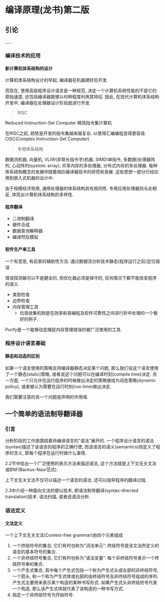 # 编译原理(龙书)第二版

## 引论

......

### 编译技术的应用

#### 新计算机体系结构的设计

计算机体系结构设计的早起, 编译器在机器建好后开发.

而现在, 使用高级程序设计语言是一种规范, 决定一个计算机系统性能的不是它的原始速度, 还包括编译器能够以何种程度利用其特征. 因此, 在现代计算机体系结构开发中, 编译器在处理器设计阶段就进行开发.

> RISC

Reduced Instruction-Set Computer 精简指令集计算机

在RISC之前, 趋势是开发的指令集越来越复杂, 以使得汇编编程变得更容易. CISC(Complex Instruction-Set Computer)

> 专用体系结构

数据流机器, 向量机, VLIW(非常长指令字)机器, SIMD(单指令, 多数据)处理器阵列, 心动阵列(systolic array), 共享内存的多处理器, 分布式内存的多处理器. 每种体系结构概念的发展伴随着相应编译器技术的研究和发展. 这些思想一部分已经应用到嵌入式机器的设计中.

由于规模经济效用, 通用处理器的体系结构具有趋同性. 专用应用处理器则与此相反, 体现出计算机体系结构的多样性.

#### 程序翻译

- 二进制翻译
- 硬件合成
- 数据查询解释器
- 编译然后模拟

#### 软件生产率工具

一个有意思, 有前景的辅助性方法: 通过数据流分析技术静态(程序运行之前)定位错误

错误探测器可以不是健全的, 但优化器必须是保守的, 任何情况下都不能改变程序的语义.

- 类型检查
- 边界检查
- 内存管理工具
    - 垃圾收集机制是在效率和易编程及软件可靠性之间进行折中处理的一个极好的例子.

Purify是一个能够动态捕捉内存管理错误的被广泛使用的工具.

### 程序设计语言基础

#### 静态和动态的区别

如果一个语言使用的策略支持编译器静态决定某个问题, 那么我们说这个语言使用了一个静态(static)策略, 或者说这个问题可以在编译时刻(compile time)决定. 另一方面, 一个只允许在运行程序的时候做出决定的策略被成为动态策略(dynamic policy), 或者被认为需要在运行时刻(run time)做出决定.

我们需要注意的另一个问题是声明的作用域.

## 一个简单的语法制导翻译器

### 引言

分析阶段的工作是围绕着待编译语言的"语法"展开的. 一个程序设计语言的语法(syntax)描述了该语言的程序的正确行使, 而该语言的语义(semantics)则定义了程序的含义, 即每个程序在运行时做什么事情.

2.2节中给出一个广泛使用的表示方法来描述语法, 这个方法就是上下文无关文法或BNF(Backus-Naur范式).

上下文无关文法不仅可以描述一个语言的语法, 还可以指导程序的翻译过程.

2.3中介绍一种面向文法的便以技术, 即语法制导翻译(syntax-directed translation)技术. 语法扫描, 或者说语法分析.

### 语法定义

#### 文法定义

一个上下文无关文法(Context-free grammar)由四个元素组成

1. 一个终结符号的集合, 它们有时也称为"词法单元". 终结符号是该文法所定义的语言的基本符号的集合.
2. 一个非终结符号集合, 它们有时也称为"语法变量". 每个非终结符号表示一个终结符号串的集合.
3. 一个产生式集合, 其中每个产生式包括一个称为产生式头或左部的非终结符号, 一个箭头, 和一个称为产生式体或右部的由终结符号及非终结符号组成的序列. 产生式主要用来表示某个构造的某种书写形式. 如果产生式头非终结符号代表一个构造, 那么该产生式体就代表了该构造的一种书写方式.
4. 指定一个非终结符号为开始符号.
